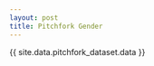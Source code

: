 ```yaml
---
layout: post
title: Pitchfork Gender
---
```


{{ site.data.pitchfork_dataset.data }}

<script src="https://d3js.org/d3.v4.min.js"></script>
<script src="https://cdn.plot.ly/plotly-latest.min.js"></script>
<div id='chart'></div>
<script type='module' src='/js/pitchfork-gender.js'></script>
